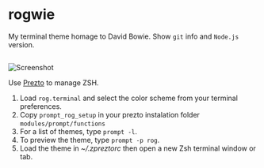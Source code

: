 # rogwie
My terminal theme homage to David Bowie.
Show `git` info and `Node.js` version.

##

![Screenshot](http://i.imgur.com/3HI5UcK.png)


Use [Prezto](https://github.com/sorin-ionescu/prezto) to manage ZSH.

  1. Load `rog.terminal` and select the color scheme from your terminal preferences.
  2. Copy `prompt_rog_setup` in your prezto instalation folder `modules/prompt/functions`
  3. For a list of themes, type `prompt -l`.
  4. To preview the theme, type `prompt -p rog`.
  5. Load the theme in *~/.zpreztorc* then open a new Zsh terminal window or tab.

